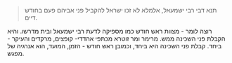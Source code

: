 > תנא דבי רבי ישמעאל, אלמלא לא זכו ישראל להקביל פני אביהם פעם בחודש דיים.

רוצה לומר - מצוות ראש חודש כמו מספיקה לדעת רבי ישמעאל ובית מדרשו. והיא הקבלת פני השכינה ממש.
מרימר ומר זוטרא מכתפי אהדדי-
קופצים, מרקדים והעיקר - ביחד. קבלת פני השכינה היא ביחד, וכמובן ראש חודש - הזמן, המועד, הוא אנרגיה של מפגש.
